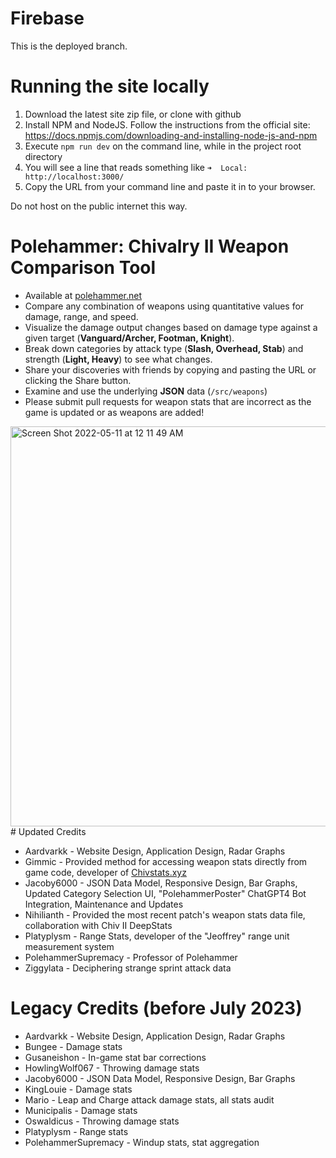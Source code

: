# Firebase 
This is the deployed branch.

# Running the site locally
1. Download the latest site zip file, or clone with github
2. Install NPM and NodeJS. Follow the instructions from the official site: https://docs.npmjs.com/downloading-and-installing-node-js-and-npm
3. Execute `npm run dev` on the command line, while in the project root directory
4. You will see a line that reads something like `➜  Local:   http://localhost:3000/`
5. Copy the URL from your command line and paste it in to your browser.

Do not host on the public internet this way.


# Polehammer: Chivalry II Weapon Comparison Tool
* Available at [polehammer.net](https://polehammer.net)
* Compare any combination of weapons using quantitative values for damage, range, and speed.
* Visualize the damage output changes based on damage type against a given target (**Vanguard/Archer, Footman, Knight**).
* Break down categories by attack type (**Slash, Overhead, Stab**) and strength (**Light, Heavy**) to see what changes.
* Share your discoveries with friends by copying and pasting the URL or clicking the Share button.
* Examine and use the underlying **JSON** data (`/src/weapons`)
* Please submit pull requests for weapon stats that are incorrect as the game is updated or as weapons are added!
<img width="640" alt="Screen Shot 2022-05-11 at 12 11 49 AM" src="https://user-images.githubusercontent.com/1251092/167790496-d3ca93d4-8e6a-4a89-8374-3d1c5e0ceda9.png">
# Updated Credits

* Aardvarkk - Website Design, Application Design, Radar Graphs
* Gimmic - Provided method for accessing weapon stats directly from game code, developer of [Chivstats.xyz](https://chivstats.xyz)
* Jacoby6000 - JSON Data Model, Responsive Design, Bar Graphs, Updated Category Selection UI, "PolehammerPoster" ChatGPT4 Bot Integration, Maintenance and Updates
* Nihilianth - Provided the most recent patch's weapon stats data file, collaboration with Chiv II DeepStats 
* Platyplysm - Range Stats, developer of the "Jeoffrey" range unit measurement system
* PolehammerSupremacy - Professor of Polehammer 
* Ziggylata - Deciphering strange sprint attack data

# Legacy Credits (before July 2023)
* Aardvarkk - Website Design, Application Design, Radar Graphs
* Bungee - Damage stats
* Gusaneishon - In-game stat bar corrections
* HowlingWolf067 - Throwing damage stats
* Jacoby6000 - JSON Data Model, Responsive Design, Bar Graphs
* KingLouie - Damage stats
* Mario - Leap and Charge attack damage stats, all stats audit
* Municipalis - Damage stats
* Oswaldicus - Throwing damage stats
* Platyplysm - Range stats
* PolehammerSupremacy - Windup stats, stat aggregation
